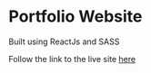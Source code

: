 # Portfolio Website

Built using ReactJs and SASS

Follow the link to the live site [here](https://petermcgibney.netlify.app/)

